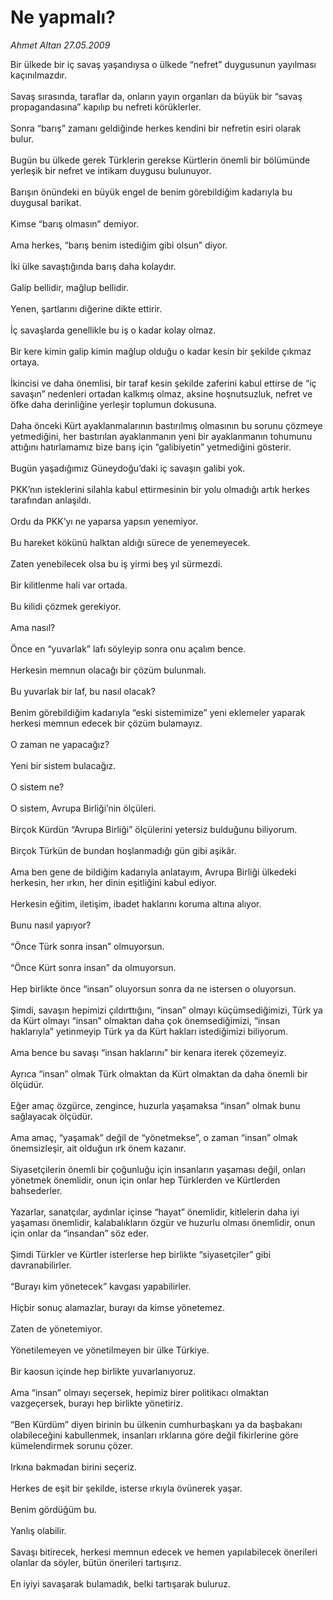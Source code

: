 # Ne yapmalı?

*Ahmet Altan 27.05.2009*

<div class="taraf_structure_2col_1zq">
<div class="margen_n">



 <p>Bir ülkede bir iç savaş yaşandıysa o ülkede “nefret” duygusunun yayılması kaçınılmazdır. <br/><br/>Savaş sırasında, taraflar da, onların yayın organları da büyük bir “savaş propagandasına” kapılıp bu nefreti körüklerler. <br/><br/>Sonra “barış” zamanı geldiğinde herkes kendini bir nefretin esiri olarak bulur. <br/><br/>Bugün bu ülkede gerek Türklerin gerekse Kürtlerin önemli bir bölümünde yerleşik bir nefret ve intikam duygusu bulunuyor. <br/><br/>Barışın önündeki en büyük engel de benim görebildiğim kadarıyla bu duygusal barikat. <br/><br/>Kimse “barış olmasın” demiyor. <br/><br/>Ama herkes, “barış benim istediğim gibi olsun” diyor. <br/><br/>İki ülke savaştığında barış daha kolaydır. <br/><br/>Galip bellidir, mağlup bellidir. <br/><br/>Yenen, şartlarını diğerine dikte ettirir. <br/><br/>İç savaşlarda genellikle bu iş o kadar kolay olmaz. <br/><br/>Bir kere kimin galip kimin mağlup olduğu o kadar kesin bir şekilde çıkmaz ortaya. <br/><br/>İkincisi ve daha önemlisi, bir taraf kesin şekilde zaferini kabul ettirse de “iç savaşın” nedenleri ortadan kalkmış olmaz, aksine hoşnutsuzluk, nefret ve öfke daha derinliğine yerleşir toplumun dokusuna. <br/><br/>Daha önceki Kürt ayaklanmalarının bastırılmış olmasının bu sorunu çözmeye yetmediğini, her bastırılan ayaklanmanın yeni bir ayaklanmanın tohumunu attığını hatırlamamız bize barış için “galibiyetin” yetmediğini gösterir. <br/><br/>Bugün yaşadığımız Güneydoğu’daki iç savaşın galibi yok. <br/><br/>PKK’nın isteklerini silahla kabul ettirmesinin bir yolu olmadığı artık herkes tarafından anlaşıldı. <br/><br/>Ordu da PKK’yı ne yaparsa yapsın yenemiyor. <br/><br/>Bu hareket kökünü halktan aldığı sürece de yenemeyecek. <br/><br/>Zaten yenebilecek olsa bu iş yirmi beş yıl sürmezdi. <br/><br/>Bir kilitlenme hali var ortada. <br/><br/>Bu kilidi çözmek gerekiyor. <br/><br/>Ama nasıl? <br/><br/>Önce en “yuvarlak” lafı söyleyip sonra onu açalım bence. <br/><br/>Herkesin memnun olacağı bir çözüm bulunmalı. <br/><br/>Bu yuvarlak bir laf, bu nasıl olacak? <br/><br/>Benim görebildiğim kadarıyla “eski sistemimize” yeni eklemeler yaparak herkesi memnun edecek bir çözüm bulamayız. <br/><br/>O zaman ne yapacağız? <br/><br/>Yeni bir sistem bulacağız. <br/><br/>O sistem ne? <br/><br/>O sistem, Avrupa Birliği’nin ölçüleri. <br/><br/>Birçok Kürdün “Avrupa Birliği” ölçülerini yetersiz bulduğunu biliyorum. <br/><br/>Birçok Türkün de bundan hoşlanmadığı gün gibi aşikâr. <br/><br/>Ama ben gene de bildiğim kadarıyla anlatayım, Avrupa Birliği ülkedeki herkesin, her ırkın, her dinin eşitliğini kabul ediyor. <br/><br/>Herkesin eğitim, iletişim, ibadet haklarını koruma altına alıyor. <br/><br/>Bunu nasıl yapıyor? <br/><br/>“Önce Türk sonra insan” olmuyorsun. <br/><br/>“Önce Kürt sonra insan” da olmuyorsun. <br/><br/>Hep birlikte önce “insan” oluyorsun sonra da ne istersen o oluyorsun. <br/><br/>Şimdi, savaşın hepimizi çıldırttığını, “insan” olmayı küçümsediğimizi, Türk ya da Kürt olmayı “insan” olmaktan daha çok önemsediğimizi, “insan haklarıyla” yetinmeyip Türk ya da Kürt hakları istediğimizi biliyorum. <br/><br/>Ama bence bu savaşı “insan haklarını” bir kenara iterek çözemeyiz. <br/><br/>Ayrıca “insan” olmak Türk olmaktan da Kürt olmaktan da daha önemli bir ölçüdür. <br/><br/>Eğer amaç özgürce, zengince, huzurla yaşamaksa “insan” olmak bunu sağlayacak ölçüdür. <br/><br/>Ama amaç, “yaşamak” değil de “yönetmekse”, o zaman “insan” olmak önemsizleşir, ait olduğun ırk önem kazanır. <br/><br/>Siyasetçilerin önemli bir çoğunluğu için insanların yaşaması değil, onları yönetmek önemlidir, onun için onlar hep Türklerden ve Kürtlerden bahsederler. <br/><br/>Yazarlar, sanatçılar, aydınlar içinse “hayat” önemlidir, kitlelerin daha iyi yaşaması önemlidir, kalabalıkların özgür ve huzurlu olması önemlidir, onun için onlar da “insandan” söz eder. <br/><br/>Şimdi Türkler ve Kürtler isterlerse hep birlikte “siyasetçiler” gibi davranabilirler. <br/><br/>“Burayı kim yönetecek” kavgası yapabilirler. <br/><br/>Hiçbir sonuç alamazlar, burayı da kimse yönetemez. <br/><br/>Zaten de yönetemiyor. <br/><br/>Yönetilemeyen ve yönetilmeyen bir ülke Türkiye. <br/><br/>Bir kaosun içinde hep birlikte yuvarlanıyoruz. <br/><br/>Ama “insan” olmayı seçersek, hepimiz birer politikacı olmaktan vazgeçersek, burayı hep birlikte yönetiriz. <br/><br/>“Ben Kürdüm” diyen birinin bu ülkenin cumhurbaşkanı ya da başbakanı olabileceğini kabullenmek, insanları ırklarına göre değil fikirlerine göre kümelendirmek sorunu çözer. <br/><br/>Irkına bakmadan birini seçeriz. <br/><br/>Herkes de eşit bir şekilde, isterse ırkıyla övünerek yaşar. <br/><br/>Benim gördüğüm bu. <br/><br/>Yanlış olabilir. <br/><br/>Savaşı bitirecek, herkesi memnun edecek ve hemen yapılabilecek önerileri olanlar da söyler, bütün önerileri tartışırız. <br/><br/>En iyiyi savaşarak bulamadık, belki tartışarak buluruz.</p>
<br/>
<br/>
<br/>



<br/>


<div id="taraf_not">
</div>

</div>


</div>
